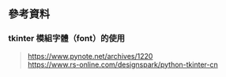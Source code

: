 ## 參考資料
### tkinter 模組字體（font）的使用
> https://www.pynote.net/archives/1220 <br>
> https://www.rs-online.com/designspark/python-tkinter-cn
